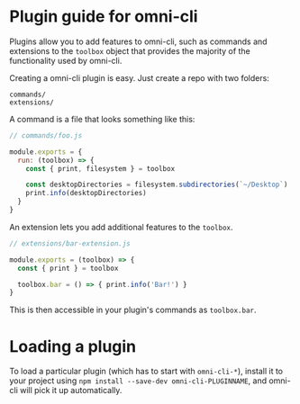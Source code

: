 # Plugin guide for omni-cli

Plugins allow you to add features to omni-cli, such as commands and
extensions to the `toolbox` object that provides the majority of the functionality
used by omni-cli.

Creating a omni-cli plugin is easy. Just create a repo with two folders:

```
commands/
extensions/
```

A command is a file that looks something like this:

```js
// commands/foo.js

module.exports = {
  run: (toolbox) => {
    const { print, filesystem } = toolbox

    const desktopDirectories = filesystem.subdirectories(`~/Desktop`)
    print.info(desktopDirectories)
  }
}
```

An extension lets you add additional features to the `toolbox`.

```js
// extensions/bar-extension.js

module.exports = (toolbox) => {
  const { print } = toolbox

  toolbox.bar = () => { print.info('Bar!') }
}
```

This is then accessible in your plugin's commands as `toolbox.bar`.

# Loading a plugin

To load a particular plugin (which has to start with `omni-cli-*`),
install it to your project using `npm install --save-dev omni-cli-PLUGINNAME`,
and omni-cli will pick it up automatically.

